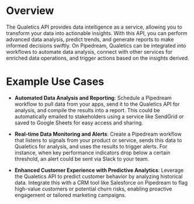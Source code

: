 # Overview

The Qualetics API provides data intelligence as a service, allowing you to transform your data into actionable insights. With this API, you can perform advanced data analysis, predict trends, and generate reports to make informed decisions swiftly. On Pipedream, Qualetics can be integrated into workflows to automate data analysis, connect with other services for enriched data operations, and trigger actions based on the insights derived.

# Example Use Cases

- **Automated Data Analysis and Reporting**: Schedule a Pipedream workflow to pull data from your apps, send it to the Qualetics API for analysis, and compile the results into a report. This could be automatically emailed to stakeholders using a service like SendGrid or saved to Google Sheets for easy access and sharing.

- **Real-time Data Monitoring and Alerts**: Create a Pipedream workflow that listens to signals from your product or service, sends this data to Qualetics for analysis, and uses the results to trigger alerts. For instance, when key performance indicators drop below a certain threshold, an alert could be sent via Slack to your team.

- **Enhanced Customer Experience with Predictive Analytics**: Leverage the Qualetics API to predict customer behavior by analyzing historical data. Integrate this with a CRM tool like Salesforce on Pipedream to flag high-value customers or potential churn risks, enabling proactive engagement or tailored marketing campaigns.
